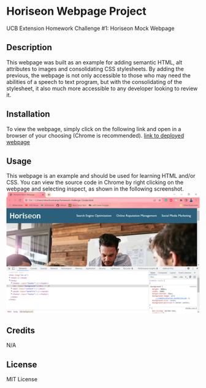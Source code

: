 # Horiseon Webpage Project
UCB Extension Homework Challenge #1: Horiseon Mock Webpage

## Description
This webpage was built as an example for adding semantic HTML, alt attributes to images and consolidating CSS stylesheets. By adding the previous, the webpage is not only accessible to those who may need the abilities of a speech to text program, but with the consolidating of the stylesheet, it also much more accessible to any developer looking to review it. 

## Installation
To view the webpage, simply click on the following link and open in a browser of your choosing (Chrome is recommended). 
[link to deployed webpage](https://otmorales23.github.io/homework-challenge-1/)

## Usage
This webpage is an example and should be used for learning HTML and/or CSS. You can view the source code in Chrome by right clicking on the webpage and selecting inspect, as shown in the following screenshot. 
![screenshot of webpage source code in Chrome browser](assets/images/screenshot.png)

## Credits
N/A

## License
MIT License


